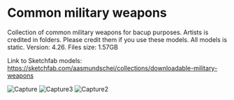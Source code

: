 # Common military weapons
 Collection of common military weapons for bacup purposes. Artists is credited in folders. Please credit them if you use these models. All models is static.
 Version: 4.26. Files size: 1.57GB
 
 Link to Sketchfab models: https://sketchfab.com/aasmundschei/collections/downloadable-military-weapons
 
 ![Capture](https://user-images.githubusercontent.com/2607194/193647936-8dfb4142-b20f-4add-be65-4a2e06d3191b.JPG)
 ![Capture3](https://user-images.githubusercontent.com/2607194/193647976-a8a873f1-0d15-4c75-82e1-ecc4b5004a23.JPG)
 ![Capture2](https://user-images.githubusercontent.com/2607194/193647947-659ffb5c-6178-46d2-a102-d939bfd2da31.JPG)
